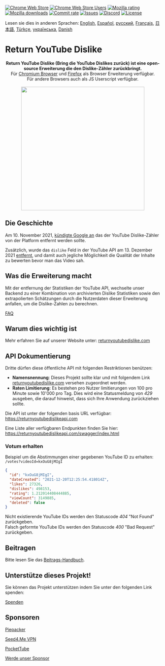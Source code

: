 [![Chrome Web Store](https://img.shields.io/chrome-web-store/stars/gebbhagfogifgggkldgodflihgfeippi?label=Chrome%20Rating&style=flat&logo=google)](https://chrome.google.com/webstore/detail/youtube-dislike-button/gebbhagfogifgggkldgodflihgfeippi/)
[![Chrome Web Store Users](https://img.shields.io/chrome-web-store/users/gebbhagfogifgggkldgodflihgfeippi?label=Chrome%20Users&style=flat&logo=google)](https://chrome.google.com/webstore/detail/youtube-dislike-button/gebbhagfogifgggkldgodflihgfeippi/)
[![Mozilla rating](https://img.shields.io/amo/stars/return-youtube-dislikes?label=Firefox%20Rating&style=flat&logo=firefox)](https://addons.mozilla.org/en-US/firefox/addon/return-youtube-dislikes/)
[![Mozilla downloads](https://img.shields.io/amo/users/return-youtube-dislikes?label=Firefox%20Users&style=flat&logo=firefox)](https://addons.mozilla.org/en-US/firefox/addon/return-youtube-dislikes/)
[![Commit rate](https://img.shields.io/github/commit-activity/m/Anarios/return-youtube-dislike?label=Commits&style=flat)](https://github.com/Anarios/return-youtube-dislike/commits/main)
[![Issues](https://img.shields.io/github/issues/Anarios/return-youtube-dislike?style=flat&label=Issues)](https://github.com/Anarios/return-youtube-dislike/issues)
[![Discord](https://img.shields.io/discord/909435648170160229?label=Discord&style=flat&logo=discord)](https://discord.gg/UMxyMmCgfF)
[![License](https://img.shields.io/badge/License-GPLv3-blue.svg?style=flat)](https://github.com/Anarios/return-youtube-dislike/blob/main/LICENSE)

Lesen sie dies in anderen Sprachen: [English](README.md), [Español](READMEes.md), [русский](READMEru.md), [Français](READMEfr.md), [日本語](READMEja.md), [Türkçe](READMEtr.md), [українська](READMEuk.md), [Danish](READMEda.md)

# Return YouTube Dislike

<p align="center">
    <b>Return YouTube Dislike (Bring die YouTube Dislikes zurück) ist eine open-source Erweiterung die den Dislike-Zähler zurückbringt.</b><br>
    Für <a href="https://chrome.google.com/webstore/detail/youtube-dislike-button/gebbhagfogifgggkldgodflihgfeippi/">Chromium Browser</a> und <a href="https://addons.mozilla.org/en-US/firefox/addon/return-youtube-dislikes/">Firefox</a> als Browser Erweiterung verfügbar.<br>
    Für andere Browsers auch als JS Userscript verfügbar.<br><br>
    <img width="400px" src="https://user-images.githubusercontent.com/18729296/141743755-2be73297-250e-4cd1-ac93-8978c5a39d10.png"/>
</p>

## Die Geschichte <!-- ## The Story -->

Am 10. November 2021, [kündigte Google an](https://blog.youtube/news-and-events/update-to-youtube/) das der YouTube Dislike-Zähler von der Platform entfernt werden sollte.

Zusätzlich, wurde das `dislike` Feld in der YouTube API am 13. Dezember 2021 [entfernt](https://support.google.com/youtube/thread/134791097/update-to-youtube-dislike-counts), und damit auch jegliche Möglichkeit die Qualität der Inhalte zu bewerten bevor man das Video sah.

## Was die Erweiterung macht <!-- ## What it Does -->

Mit der entfernung der Statistiken der YouTube API, wechselte unser Backend zu einer Kombination von archivierten Dislike Statistiken sowie den extrapolierten Schätzungen durch die Nutzerdaten dieser Erweiterung anfallen, um die Dislike-Zahlen zu berechnen.

[FAQ](https://github.com/Anarios/return-youtube-dislike/blob/main/Docs/FAQ.md)

## Warum dies wichtig ist <!-- ## Why it Matters -->

Mehr erfahren Sie auf unserer Website unter: [returnyoutubedislike.com](https://www.returnyoutubedislike.com/)

## API Dokumentierung <!-- ## API documentation -->

Dritte dürfen diese öffentliche API mit folgenden Restriktionen benützen:

- **Namensnennung**: Dieses Projekt sollte klar und mit folgendem Link [returnyoutubedislike.com](https://returnyoutubedislike.com/) versehen zugeordnet werden.
- **Raten Limitierung**: Es bestehen pro Nutzer limitierungen von 100 pro Minute sowie 10'000 pro Tag. Dies wird eine Statusmeldung von _429_ ausgeben, die darauf hinweist, dass sich Ihre Anwendung zurückziehen sollte.

Die API ist unter der folgenden basis URL verfügbar:  
https://returnyoutubedislikeapi.com

Eine Liste aller verfügbaren Endpunkten finden Sie hier:  
https://returnyoutubedislikeapi.com/swagger/index.html

### Votum erhalten <!-- ### Get votes -->

Beispiel um die Abstimmungen einer gegebenen YouTube ID zu erhalten:  
`/votes?videoId=kxOuG8jMIgI`

```json
{
  "id": "kxOuG8jMIgI",
  "dateCreated": "2021-12-20T12:25:54.418014Z",
  "likes": 27326,
  "dislikes": 498153,
  "rating": 1.212014408444885,
  "viewCount": 3149885,
  "deleted": false
}
```

Nicht existierende YouTube IDs werden den Statuscode _404_ "Not Found" zurückgeben.  
Falsch geformte YouTube IDs werden den Statuscode _400_ "Bad Request" zurückgeben.

<!---
## API Dokumentation

Sie können die gesamte Dokumentation auf unserer Website einsehen.
[https://returnyoutubedislike.com/documentation/](https://returnyoutubedislike.com/documentation/) -->

## Beitragen <!-- ## Contributing -->

Bitte lesen Sie das [Beitrags-Handbuch](https://github.com/Anarios/return-youtube-dislike/blob/main/CONTRIBUTING.md).

## Unterstütze dieses Projekt! <!-- ## Support this project! -->

Sie können das Projekt unterstützen indem Sie unter den folgenden Link spenden:

[Spenden](https://returnyoutubedislike.com/donate)

## Sponsoren <!-- ## Sponsors -->

[Piepacker](https://piepacker.com)

[Seed4.Me VPN](https://www.seed4.me/users/register?gift=ReturnYoutubeDislike)

[PocketTube](https://yousub.info/?utm_source=returnyoutubedislike)

[Werde unser Sponsor](https://www.patreon.com/join/returnyoutubedislike/checkout?rid=8008601)

